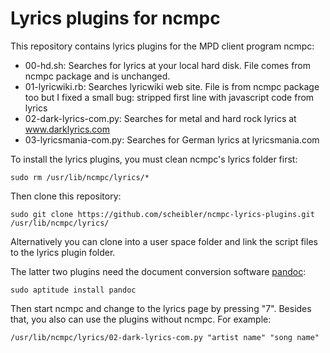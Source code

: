 Lyrics plugins for ncmpc
============================

This repository contains lyrics plugins for the MPD client program ncmpc:

*   00-hd.sh: Searches for lyrics at your local hard disk. File comes from ncmpc package and is unchanged.
*   01-lyricwiki.rb: Searches lyricwiki web site. File is from ncmpc package too but I fixed a small
    bug: stripped first line with javascript code from lyrics
*   02-dark-lyrics-com.py: Searches for metal and hard rock lyrics at www.darklyrics.com
*   03-lyricsmania-com.py: Searches for German lyrics at lyricsmania.com

To install the lyrics plugins, you must clean ncmpc's lyrics folder first:

```
sudo rm /usr/lib/ncmpc/lyrics/*
```

Then clone this repository:

```
sudo git clone https://github.com/scheibler/ncmpc-lyrics-plugins.git /usr/lib/ncmpc/lyrics/
```

Alternatively you can clone into a user space folder and link the script files to the lyrics plugin folder.

The latter two plugins need the document conversion software [pandoc](http://pandoc.org/):

```
sudo aptitude install pandoc
```

Then start ncmpc and change to the lyrics page by pressing "7". Besides that, you also can use the
plugins without ncmpc. For example:

```
/usr/lib/ncmpc/lyrics/02-dark-lyrics-com.py "artist name" "song name"
```

